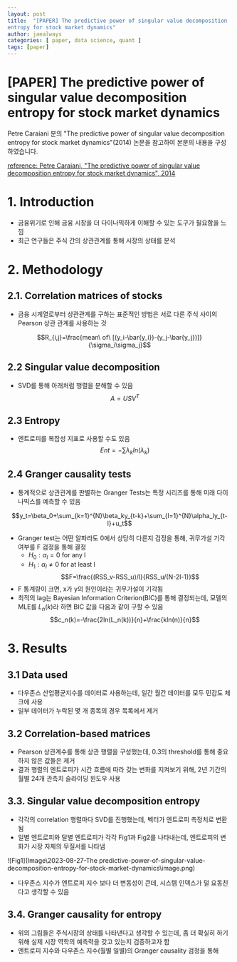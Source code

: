 ```yaml
---
layout: post
title:  "[PAPER] The predictive power of singular value decomposition
entropy for stock market dynamics"
author: jaealways
categories: [ paper, data science, quant ]
tags: [paper]
---
```



# [PAPER] The predictive power of singular value decomposition entropy for stock market dynamics

Petre Caraiani 분의 "The predictive power of singular value decomposition entropy for stock market dynamics"(2014) 논문을 참고하여 본문의 내용을 구성하였습니다.

[reference: Petre Caraiani, "The predictive power of singular value decomposition entropy for stock market dynamics", 2014](https://www.sciencedirect.com/science/article/abs/pii/S0378437113008212)


# 1. Introduction

- 금융위기로 인해 금융 시장을 더 다이나믹하게 이해할 수 있는 도구가 필요함을 느낌
- 최근 연구들은 주식 간의 상관관계를 통해 시장의 상태를 분석


# 2. Methodology

## 2.1. Correlation matrices of stocks

- 금융 시계열로부터 상관관계를 구하는 표준적인 방법은 서로 다른 주식 사이의 Pearson 상관 관계를 사용하는 것

$$R_{i,j}=\frac{mean\ of\ [(y_i-\bar{y_i})-(y_j-\bar{y_j})]}{\sigma_i\sigma_j}$$

## 2.2  Singular value decomposition

- SVD를 통해 아래처럼 행렬을 분해할 수 있음
$$A=USV^T$$

## 2.3 Entropy

- 엔트로피를 복잡성 지표로 사용할 수도 있음
$$Ent=-\sum \lambda_k ln(\lambda_k) $$

## 2.4 Granger causality tests

- 통계적으로 상관관계를 판별하는 Granger Tests는 특정 시리즈를 통해 미래 다이나믹스를 예측할 수 있음

$$y_t=\beta_0+\sum_{k=1}^{N}\beta_ky_{t-k}+\sum_{l=1}^{N}\alpha_ly_{t-l}+u_t$$

- Granger test는 어떤 알파라도 0에서 상당히 다른지 검정을 통해, 귀무가설 기각 여부를 F 검정을 통해 결정
    - $H_0: \alpha_l=0$ for any l
    - $H_1: \alpha_l\neq0$ for at least l
$$F=\frac{(RSS_v-RSS_u)/l}{RSS_u/(N-2l-1)}$$
- F 통계량이 크면, x가 y의 원인이라는 귀무가설이 기각됨
- 최적의 lag는 Bayesian Information Criterion(BIC)를 통해 결정되는데, 모델의 MLE를 $L_n(k)$라 하면 BIC 값을 다음과 같이 구할 수 있음
$$c_n(k)=-\frac{2ln(L_n(k))}{n}+\frac{kln(n)}{n}$$


# 3. Results
## 3.1 Data used

- 다우존스 산업평균지수를 데이터로 사용하는데, 일간 월간 데이터를 모두 민감도 체크에 사용
- 일부 데이터가 누락된 몇 개 종목의 경우 목록에서 제거

## 3.2 Correlation-based matrices

- Pearson 상관계수를 통해 상관 행렬을 구성했는데, 0.3의 threshold를 통해 중요하지 않은 값들은 제거
- 결과 행렬의 엔트로피가 시간 흐름에 따라 갖는 변화를 지켜보기 위해, 2년 기간의 월별 24개 관측치 슬라이딩 윈도우 사용

## 3.3. Singular value decomposition entropy

- 각각의 correlation 행렬마다 SVD를 진행했는데, 벡터가 엔트로피 측정치로 변환됨
- 일별 엔트로피와 달별 엔트로피가 각각 Fig1과 Fig2를 나타내는데, 엔트로피의 변화가 시장 자체의 무질서를 나타냄


![Fig1](Image\2023-08-27-The predictive-power-of-singular-value-decomposition-entropy-for-stock-market-dynamics\image.png)

- 다우존스 지수가 엔트로피 지수 보다 더 변동성이 큰데, 시스템 인덱스가 덜 요동친다고 생각할 수 있음

## 3.4. Granger causality for entropy

- 위의 그림들은 주식시장의 상태를 나타낸다고 생각할 수 있는데, 좀 더 확실히 하기 위해 실제 시장 역학의 예측력을 갖고 있는지 검증하고자 함
- 엔트로피 지수와 다우존스 지수(월별 일별)의 Granger causality 검정을 통해 


